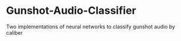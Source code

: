 # Gunshot-Audio-Classifier
Two implementations of neural networks to classify gunshot audio by caliber

